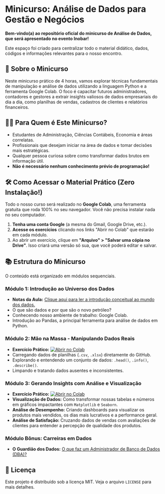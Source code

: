 # Minicurso: Análise de Dados para Gestão e Negócios

**Bem-vindo(a) ao repositório oficial do minicurso de Análise de Dados, que será apresentado no evento Inobar!**

Este espaço foi criado para centralizar todo o material didático, dados, códigos e informações relevantes para o nosso encontro.

## 🎯 Sobre o Minicurso

Neste minicurso prático de 4 horas, vamos explorar técnicas fundamentais de manipulação e análise de dados utilizando a linguagem Python e a ferramenta Google Colab. O foco é capacitar futuros administradores, contadores e gestores a extrair insights valiosos de dados empresariais do dia a dia, como planilhas de vendas, cadastros de clientes e relatórios financeiros.

## 🧑‍💻 Para Quem é Este Minicurso?

*   Estudantes de Administração, Ciências Contábeis, Economia e áreas correlatas.
*   Profissionais que desejam iniciar na área de dados e tomar decisões mais estratégicas.
*   Qualquer pessoa curiosa sobre como transformar dados brutos em informação útil.
*   **Não é necessário nenhum conhecimento prévio de programação!**

## 🛠️ Como Acessar o Material Prático (Zero Instalação!)

Todo o nosso curso será realizado no **Google Colab**, uma ferramenta gratuita que roda 100% no seu navegador. Você não precisa instalar nada no seu computador.

1.  **Tenha uma conta Google** (a mesma do Gmail, Google Drive, etc.).
2.  **Acesse os exercícios** clicando nos links "Abrir no Colab" que estarão em cada módulo.
3.  Ao abrir um exercício, clique em **"Arquivo" > "Salvar uma cópia no Drive"**. Isso criará uma versão só sua, que você poderá editar e salvar.

## 📚 Estrutura do Minicurso

O conteúdo está organizado em módulos sequenciais.

### Módulo 1: Introdução ao Universo dos Dados
*   **Notas da Aula:** [Clique aqui para ler a introdução conceitual ao mundo dos dados.](./modulo_1/notas_aula_1.md)
*   O que são dados e por que são o novo petróleo?
*   Conhecendo nosso ambiente de trabalho: Google Colab.
*   Introdução ao Pandas, a principal ferramenta para análise de dados em Python.

### Módulo 2: Mão na Massa - Manipulando Dados Reais
*   **Exercício Prático:** [![Abrir no Colab](https://colab.research.google.com/assets/colab-badge.svg)](https://colab.research.google.com/github/Miriam1s/mini_curso_inobar/blob/main/modulo_2/exercicio_pratico_m2.ipynb)
*   Carregando dados de planilhas (`.csv`, `.xlsx`) diretamente do GitHub.
*   Explorando e entendendo um conjunto de dados: `.head()`, `.info()`, `.describe()`.
*   Limpando e tratando dados ausentes e inconsistentes.

### Módulo 3: Gerando Insights com Análise e Visualização
*   **Exercício Prático:** [![Abrir no Colab](https://colab.research.google.com/assets/colab-badge.svg)](https://colab.research.google.com/github/Miriam1s/mini_curso_inobar/blob/main/modulo_3/exercicio_pratico_m3.ipynb)
*   **Visualização de Dados:** Como transformar nossas tabelas e números em gráficos impactantes com `Matplotlib` e `Seaborn`.
*   **Análise de Desempenho:** Criando dashboards para visualizar os produtos mais vendidos, os dias mais lucrativos e a performance geral.
*   **Análise de Satisfação:** Cruzando dados de vendas com avaliações de clientes para entender a percepção de qualidade dos produtos.

### Módulo Bônus: Carreiras em Dados
*   **O Guardião dos Dados:** [O que faz um Administrador de Banco de Dados (DBA)?](./bonus/dbas.md)

## 📄 Licença

Este projeto é distribuído sob a licença MIT. Veja o arquivo `LICENSE` para mais detalhes.
